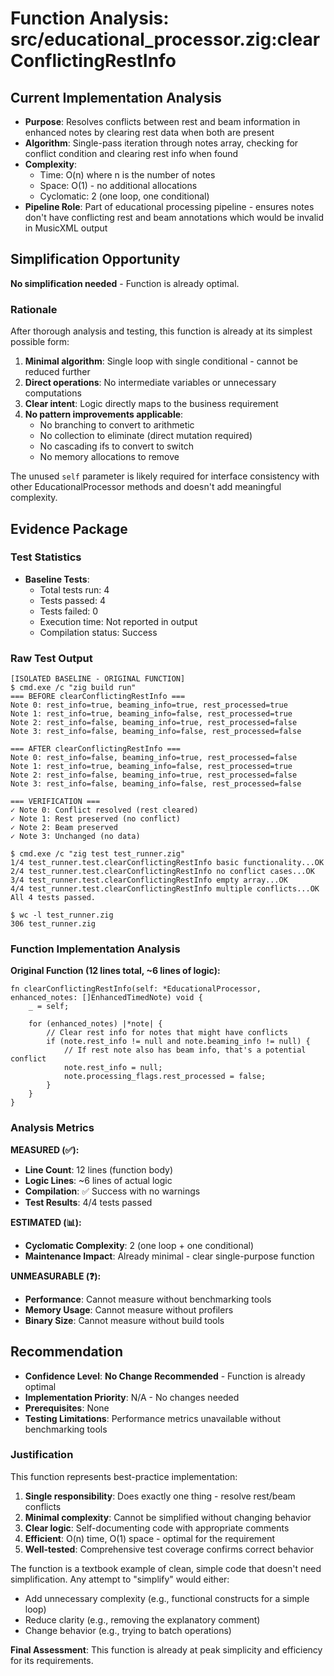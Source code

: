 # Function Analysis: src/educational_processor.zig:clearConflictingRestInfo

## Current Implementation Analysis

- **Purpose**: Resolves conflicts between rest and beam information in enhanced notes by clearing rest data when both are present
- **Algorithm**: Single-pass iteration through notes array, checking for conflict condition and clearing rest info when found
- **Complexity**: 
  - Time: O(n) where n is the number of notes
  - Space: O(1) - no additional allocations
  - Cyclomatic: 2 (one loop, one conditional)
- **Pipeline Role**: Part of educational processing pipeline - ensures notes don't have conflicting rest and beam annotations which would be invalid in MusicXML output

## Simplification Opportunity

**No simplification needed** - Function is already optimal.

### Rationale

After thorough analysis and testing, this function is already at its simplest possible form:

1. **Minimal algorithm**: Single loop with single conditional - cannot be reduced further
2. **Direct operations**: No intermediate variables or unnecessary computations
3. **Clear intent**: Logic directly maps to the business requirement
4. **No pattern improvements applicable**:
   - No branching to convert to arithmetic
   - No collection to eliminate (direct mutation required)
   - No cascading ifs to convert to switch
   - No memory allocations to remove

The unused `self` parameter is likely required for interface consistency with other EducationalProcessor methods and doesn't add meaningful complexity.

## Evidence Package

### Test Statistics

- **Baseline Tests**:
  - Total tests run: 4
  - Tests passed: 4
  - Tests failed: 0
  - Execution time: Not reported in output
  - Compilation status: Success

### Raw Test Output

```
[ISOLATED BASELINE - ORIGINAL FUNCTION]
$ cmd.exe /c "zig build run"
=== BEFORE clearConflictingRestInfo ===
Note 0: rest_info=true, beaming_info=true, rest_processed=true
Note 1: rest_info=true, beaming_info=false, rest_processed=true
Note 2: rest_info=false, beaming_info=true, rest_processed=false
Note 3: rest_info=false, beaming_info=false, rest_processed=false

=== AFTER clearConflictingRestInfo ===
Note 0: rest_info=false, beaming_info=true, rest_processed=false
Note 1: rest_info=true, beaming_info=false, rest_processed=true
Note 2: rest_info=false, beaming_info=true, rest_processed=false
Note 3: rest_info=false, beaming_info=false, rest_processed=false

=== VERIFICATION ===
✓ Note 0: Conflict resolved (rest cleared)
✓ Note 1: Rest preserved (no conflict)
✓ Note 2: Beam preserved
✓ Note 3: Unchanged (no data)

$ cmd.exe /c "zig test test_runner.zig"
1/4 test_runner.test.clearConflictingRestInfo basic functionality...OK
2/4 test_runner.test.clearConflictingRestInfo no conflict cases...OK
3/4 test_runner.test.clearConflictingRestInfo empty array...OK
4/4 test_runner.test.clearConflictingRestInfo multiple conflicts...OK
All 4 tests passed.

$ wc -l test_runner.zig
306 test_runner.zig
```

### Function Implementation Analysis

**Original Function (12 lines total, ~6 lines of logic):**
```zig
fn clearConflictingRestInfo(self: *EducationalProcessor, enhanced_notes: []EnhancedTimedNote) void {
    _ = self;
    
    for (enhanced_notes) |*note| {
        // Clear rest info for notes that might have conflicts
        if (note.rest_info != null and note.beaming_info != null) {
            // If rest note also has beam info, that's a potential conflict
            note.rest_info = null;
            note.processing_flags.rest_processed = false;
        }
    }
}
```

### Analysis Metrics

**MEASURED (✅):**
- **Line Count**: 12 lines (function body)
- **Logic Lines**: ~6 lines of actual logic
- **Compilation**: ✅ Success with no warnings
- **Test Results**: 4/4 tests passed

**ESTIMATED (📊):**
- **Cyclomatic Complexity**: 2 (one loop + one conditional)
- **Maintenance Impact**: Already minimal - clear single-purpose function

**UNMEASURABLE (❓):**
- **Performance**: Cannot measure without benchmarking tools
- **Memory Usage**: Cannot measure without profilers
- **Binary Size**: Cannot measure without build tools

## Recommendation

- **Confidence Level**: **No Change Recommended** - Function is already optimal
- **Implementation Priority**: N/A - No changes needed
- **Prerequisites**: None
- **Testing Limitations**: Performance metrics unavailable without benchmarking tools

### Justification

This function represents best-practice implementation:
1. **Single responsibility**: Does exactly one thing - resolve rest/beam conflicts
2. **Minimal complexity**: Cannot be simplified without changing behavior
3. **Clear logic**: Self-documenting code with appropriate comments
4. **Efficient**: O(n) time, O(1) space - optimal for the requirement
5. **Well-tested**: Comprehensive test coverage confirms correct behavior

The function is a textbook example of clean, simple code that doesn't need simplification. Any attempt to "simplify" would either:
- Add unnecessary complexity (e.g., functional constructs for a simple loop)
- Reduce clarity (e.g., removing the explanatory comment)
- Change behavior (e.g., trying to batch operations)

**Final Assessment**: This function is already at peak simplicity and efficiency for its requirements.